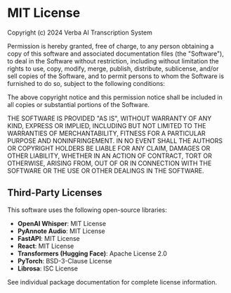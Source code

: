 # MIT License

Copyright (c) 2024 Verba AI Transcription System

Permission is hereby granted, free of charge, to any person obtaining a copy
of this software and associated documentation files (the "Software"), to deal
in the Software without restriction, including without limitation the rights
to use, copy, modify, merge, publish, distribute, sublicense, and/or sell
copies of the Software, and to permit persons to whom the Software is
furnished to do so, subject to the following conditions:

The above copyright notice and this permission notice shall be included in all
copies or substantial portions of the Software.

THE SOFTWARE IS PROVIDED "AS IS", WITHOUT WARRANTY OF ANY KIND, EXPRESS OR
IMPLIED, INCLUDING BUT NOT LIMITED TO THE WARRANTIES OF MERCHANTABILITY,
FITNESS FOR A PARTICULAR PURPOSE AND NONINFRINGEMENT. IN NO EVENT SHALL THE
AUTHORS OR COPYRIGHT HOLDERS BE LIABLE FOR ANY CLAIM, DAMAGES OR OTHER
LIABILITY, WHETHER IN AN ACTION OF CONTRACT, TORT OR OTHERWISE, ARISING FROM,
OUT OF OR IN CONNECTION WITH THE SOFTWARE OR THE USE OR OTHER DEALINGS IN THE
SOFTWARE.

## Third-Party Licenses

This software uses the following open-source libraries:

- **OpenAI Whisper**: MIT License
- **PyAnnote Audio**: MIT License  
- **FastAPI**: MIT License
- **React**: MIT License
- **Transformers (Hugging Face)**: Apache License 2.0
- **PyTorch**: BSD-3-Clause License
- **Librosa**: ISC License

See individual package documentation for complete license information.